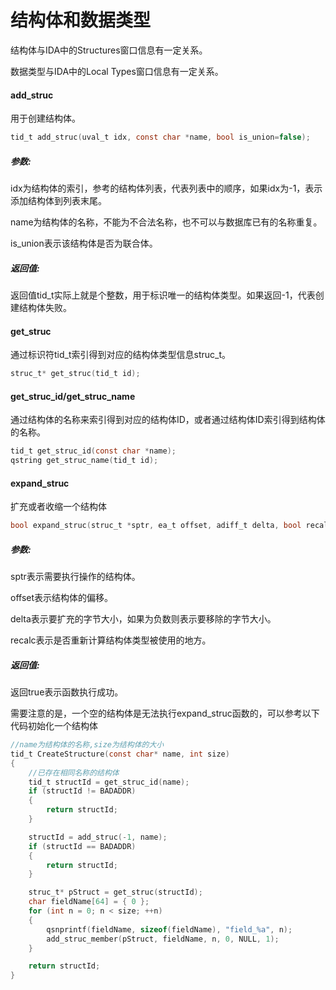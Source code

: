 # 结构体和数据类型

结构体与IDA中的Structures窗口信息有一定关系。

数据类型与IDA中的Local Types窗口信息有一定关系。



#### **add_struc**

用于创建结构体。

```c
tid_t add_struc(uval_t idx, const char *name, bool is_union=false);
```

##### 参数:

idx为结构体的索引，参考的结构体列表，代表列表中的顺序，如果idx为-1，表示添加结构体到列表末尾。

name为结构体的名称，不能为不合法名称，也不可以与数据库已有的名称重复。

is_union表示该结构体是否为联合体。

##### 返回值:

返回值tid_t实际上就是个整数，用于标识唯一的结构体类型。如果返回-1，代表创建结构体失败。





#### **get_struc**

通过标识符tid_t索引得到对应的结构体类型信息struc_t。

```c
struc_t* get_struc(tid_t id);
```





#### **get_struc_id**/get_struc_name

通过结构体的名称来索引得到对应的结构体ID，或者通过结构体ID索引得到结构体的名称。

```c
tid_t get_struc_id(const char *name);
qstring get_struc_name(tid_t id);
```





#### **expand_struc**

扩充或者收缩一个结构体

```c
bool expand_struc(struc_t *sptr, ea_t offset, adiff_t delta, bool recalc=true);
```

##### 参数:

sptr表示需要执行操作的结构体。

offset表示结构体的偏移。

delta表示要扩充的字节大小，如果为负数则表示要移除的字节大小。

recalc表示是否重新计算结构体类型被使用的地方。

##### 返回值:

返回true表示函数执行成功。



需要注意的是，一个空的结构体是无法执行expand_struc函数的，可以参考以下代码初始化一个结构体

```c
//name为结构体的名称,size为结构体的大小
tid_t CreateStructure(const char* name, int size)
{
    //已存在相同名称的结构体
    tid_t structId = get_struc_id(name);
    if (structId != BADADDR)
    {
        return structId;
    }

    structId = add_struc(-1, name);
    if (structId == BADADDR)
    {
        return structId;
    }

    struc_t* pStruct = get_struc(structId);
    char fieldName[64] = { 0 };
    for (int n = 0; n < size; ++n)
    {
        qsnprintf(fieldName, sizeof(fieldName), "field_%a", n);
        add_struc_member(pStruct, fieldName, n, 0, NULL, 1);
    }

    return structId;
}
```





